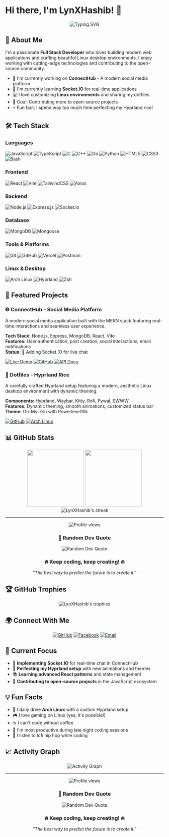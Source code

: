 # Hi there, I'm LynXHashib! 👋

<div align="center">
  <img src="https://readme-typing-svg.herokuapp.com?font=Fira+Code&pause=1000&color=00D9FF&center=true&vCenter=true&width=435&lines=Full+Stack+Developer;MERN+Stack+Enthusiast;Linux+%26+Open+Source+Lover;Always+Learning+New+Things" alt="Typing SVG" />
</div>

## 🚀 About Me

I'm a passionate **Full Stack Developer** who loves building modern web applications and crafting beautiful Linux desktop environments. I enjoy working with cutting-edge technologies and contributing to the open-source community.

- 🔭 I'm currently working on **ConnectHub** - A modern social media platform
- 🌱 I'm currently learning **Socket.IO** for real-time applications
- 💻 I love customizing **Linux environments** and sharing my dotfiles
- 🎯 Goal: Contributing more to open-source projects
- ⚡ Fun fact: I spend way too much time perfecting my Hyprland rice!

## 🛠️ Tech Stack

### Languages
![JavaScript](https://img.shields.io/badge/JavaScript-F7DF1E?style=for-the-badge&logo=javascript&logoColor=black)
![TypeScript](https://img.shields.io/badge/TypeScript-007ACC?style=for-the-badge&logo=typescript&logoColor=white)
![C](https://img.shields.io/badge/C-00599C?style=for-the-badge&logo=c&logoColor=white)
![C++](https://img.shields.io/badge/C++-00599C?style=for-the-badge&logo=cplusplus&logoColor=white)
![Go](https://img.shields.io/badge/Go-00ADD8?style=for-the-badge&logo=go&logoColor=white)
![Python](https://img.shields.io/badge/Python-3776AB?style=for-the-badge&logo=python&logoColor=white)
![HTML5](https://img.shields.io/badge/HTML5-E34F26?style=for-the-badge&logo=html5&logoColor=white)
![CSS3](https://img.shields.io/badge/CSS3-1572B6?style=for-the-badge&logo=css3&logoColor=white)
![Bash](https://img.shields.io/badge/Bash-4EAA25?style=for-the-badge&logo=gnu-bash&logoColor=white)

### Frontend
![React](https://img.shields.io/badge/React-20232A?style=for-the-badge&logo=react&logoColor=61DAFB)
![Vite](https://img.shields.io/badge/Vite-646CFF?style=for-the-badge&logo=vite&logoColor=white)
![TailwindCSS](https://img.shields.io/badge/Tailwind_CSS-38B2AC?style=for-the-badge&logo=tailwind-css&logoColor=white)
![Axios](https://img.shields.io/badge/Axios-5A29E4?style=for-the-badge&logo=axios&logoColor=white)

### Backend
![Node.js](https://img.shields.io/badge/Node.js-43853D?style=for-the-badge&logo=node.js&logoColor=white)
![Express.js](https://img.shields.io/badge/Express.js-404D59?style=for-the-badge&logo=express&logoColor=white)
![Socket.io](https://img.shields.io/badge/Socket.io-black?style=for-the-badge&logo=socket.io&badgeColor=010101)

### Database
![MongoDB](https://img.shields.io/badge/MongoDB-4EA94B?style=for-the-badge&logo=mongodb&logoColor=white)
![Mongoose](https://img.shields.io/badge/Mongoose-880000?style=for-the-badge&logo=mongoose&logoColor=white)

### Tools & Platforms
![Git](https://img.shields.io/badge/Git-F05032?style=for-the-badge&logo=git&logoColor=white)
![GitHub](https://img.shields.io/badge/GitHub-100000?style=for-the-badge&logo=github&logoColor=white)
![Vercel](https://img.shields.io/badge/Vercel-000000?style=for-the-badge&logo=vercel&logoColor=white)
![Postman](https://img.shields.io/badge/Postman-FF6C37?style=for-the-badge&logo=postman&logoColor=white)

### Linux & Desktop
![Arch Linux](https://img.shields.io/badge/Arch%20Linux-1793D1?style=for-the-badge&logo=arch-linux&logoColor=white)
![Hyprland](https://img.shields.io/badge/Hyprland-58E1FF?style=for-the-badge&logo=wayland&logoColor=black)
![Zsh](https://img.shields.io/badge/Zsh-F15A24?style=for-the-badge&logo=zsh&logoColor=white)

## 🌟 Featured Projects

### 🌐 ConnectHub - Social Media Platform
A modern social media application built with the MERN stack featuring real-time interactions and seamless user experience.

**Tech Stack:** Node.js, Express, MongoDB, React, Vite  
**Features:** User authentication, post creation, social interactions, email notifications  
**Status:** 🚧 Adding Socket.IO for live chat

[![Live Demo](https://img.shields.io/badge/🌐%20Live%20Demo-Visit%20App-blue?style=flat-square)](https://lynxhashib.github.io/SocialMedia)
[![GitHub](https://img.shields.io/badge/📂%20GitHub-Repository-black?style=flat-square)](https://github.com/LynXHashib/SocialMedia/)
[![API Docs](https://img.shields.io/badge/📚%20API%20Docs-View%20Endpoints-green?style=flat-square)](https://connecthub-eosin.vercel.app/docs/)

### 🎨 Dotfiles - Hyprland Rice
A carefully crafted Hyprland setup featuring a modern, aesthetic Linux desktop environment with dynamic theming.

**Components:** Hyprland, Waybar, Kitty, Rofi, Pywal, SWWW  
**Features:** Dynamic theming, smooth animations, customized status bar  
**Theme:** Oh-My-Zsh with Powerlevel10k

[![GitHub](https://img.shields.io/badge/📂%20GitHub-Repository-black?style=flat-square)](https://github.com/LynXHashib/dotfiles/)
[![Arch Linux](https://img.shields.io/badge/Arch%20Linux-Compatible-1793D1?style=flat-square)](https://archlinux.org/)

## 📊 GitHub Stats

<div align="center">
  <img height="180em" src="https://github-readme-stats.vercel.app/api?username=LynXHashib&show_icons=true&theme=tokyonight&include_all_commits=true&count_private=true"/>
  <img height="180em" src="https://github-readme-stats.vercel.app/api/top-langs/?username=LynXHashib&layout=compact&langs_count=8&theme=tokyonight"/>
</div>

<div align="center">
  <img src="https://github-readme-streak-stats.herokuapp.com/?user=LynXHashib&theme=tokyonight" alt="LynXHashib's streak"/>
</div>

---

<div align="center">
  <img src="https://komarev.com/ghpvc/?username=LynXHashib&label=Profile%20views&color=0e75b6&style=flat" alt="Profile views" />
</div>

<div align="center">
  <h3>💭 Random Dev Quote</h3>
  <img src="https://quotes-github-readme.vercel.app/api?type=horizontal&theme=tokyonight" alt="Random Dev Quote"/>
</div>

<div align="center">
  <h3>🔥 Keep coding, keep creating! 🔥</h3>
  <p><em>"The best way to predict the future is to create it."</em></p>
</div>

## 🏆 GitHub Trophies
<div align="center">
  <img src="https://github-profile-trophy.vercel.app/?username=LynXHashib&theme=tokyonight&no-frame=false&no-bg=false&margin-w=4" alt="LynXHashib's trophies"/>
</div>


## 🌍 Connect With Me

<div align="center">
  
[![GitHub](https://img.shields.io/badge/GitHub-100000?style=for-the-badge&logo=github&logoColor=white)](https://github.com/LynXHashib)
[![Facebook](https://img.shields.io/badge/Facebook-1877F2?style=for-the-badge&logo=facebook&logoColor=white)](https://www.facebook.com/FuriousBuster)
[![Email](https://img.shields.io/badge/Email-D14836?style=for-the-badge&logo=gmail&logoColor=white)](mailto:hashib4305@gmail.com)

</div>

## 🎯 Current Focus

- 🔄 **Implementing Socket.IO** for real-time chat in ConnectHub
- 🎨 **Perfecting my Hyprland setup** with new animations and themes
- 📚 **Learning advanced React patterns** and state management
- 🌟 **Contributing to open-source projects** in the JavaScript ecosystem

## 💡 Fun Facts

- 🐧 I daily drive **Arch Linux** with a custom Hyprland setup
- 🎮 I love gaming on Linux (yes, it's possible!)
- ☕ I can't code without coffee
- 🌙 I'm most productive during late night coding sessions
- 🎵 I listen to lofi hip hop while coding

## 📈 Activity Graph

<div align="center">
  <img src="https://github-readme-activity-graph.vercel.app/graph?username=LynXHashib&theme=tokyo-night&bg_color=1a1b27&color=70a5fd&line=bf91f3&point=38bdae&area=true&hide_border=true" alt="Activity Graph"/>
</div>

---

<div align="center">
  <img src="https://komarev.com/ghpvc/?username=LynXHashib&label=Profile%20views&color=0e75b6&style=flat" alt="Profile views" />
</div>

<div align="center">
  <h3>💭 Random Dev Quote</h3>
  <img src="https://quotes-github-readme.vercel.app/api?type=horizontal&theme=tokyonight" alt="Random Dev Quote"/>
</div>

<div align="center">
  <h3>🔥 Keep coding, keep creating! 🔥</h3>
  <p><em>"The best way to predict the future is to create it."</em></p>
</div>
